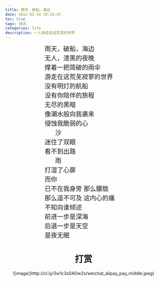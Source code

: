 ```yaml
---
title: 雨天，破船，海边
date: 2012-03-24 19:10:47
toc: true
tags: 诗词
categories: life
description: 一人游走在这荒芜的世界
---
```

<script>
(function(){
    var bp = document.createElement('script');
    var curProtocol = window.location.protocol.split(':')[0];
    if (curProtocol === 'https') {
        bp.src = 'https://zz.bdstatic.com/linksubmit/push.js';        
    }
    else {
        bp.src = 'http://push.zhanzhang.baidu.com/push.js';
    }
    var s = document.getElementsByTagName("script")[0];
    s.parentNode.insertBefore(bp, s);
})();
</script>

<div style="margin:0 auto;width:250px;font-size:20px;line-height:150%">
 雨天，破船，海边 <br> 
 无人，漆黑的夜晚 <br>  
  撑着一把简破的雨伞   <br>
  游走在这荒芜寂寥的世界   <br>
  没有明灯的航船    <br>
  没有你陪伴的旅程<br>
  无尽的黑暗<br>
  像潮水般向我袭来 <br>
  侵蚀我脆弱的心  <br>  
  &nbsp;&nbsp;&nbsp;&nbsp;&nbsp; 沙<br>
  迷住了双眼<br>
  看不到出路<br>
  &nbsp;&nbsp;&nbsp;&nbsp;&nbsp; 雨 <br>
  打湿了心扉<br>
  而你<br>
  已不在我身旁<bt>
  那么朦胧<br>
  那么遥不可及<bt>
  这内心的痛<br>
  不知向谁倾述<br>
  前进一步是深海<br>
  后退一步是天空 <br>
  是夜无眠<br>
</div>














# <div align=center>**打赏**</div>
<div align=center>
![image](http://cl.ly/3w1c3s0A0w2x/weichat_alipay_pay_middle.jpeg)